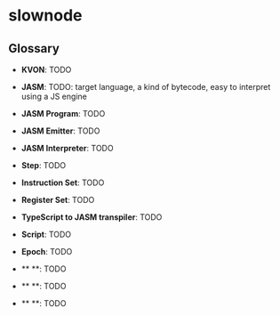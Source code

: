 ﻿# slownode



## Glossary

- **KVON**: TODO

- **JASM**: TODO: target language, a kind of bytecode, easy to interpret using a JS engine

- **JASM Program**: TODO

- **JASM Emitter**: TODO

- **JASM Interpreter**: TODO

- **Step**: TODO

- **Instruction Set**: TODO

- **Register Set**: TODO

- **TypeScript to JASM transpiler**: TODO

- **Script**: TODO

- **Epoch**: TODO

- ** **: TODO

- ** **: TODO

- ** **: TODO


